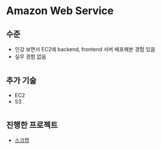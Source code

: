 # Amazon Web Service

## 수준
- 인강 보면서 EC2에 backend, frontend 서버 배포해본 경험 있음
- 실무 경험 없음

#

## 추가 기술
- EC2
- S3
 
#

## 진행한 프로젝트
- [스크랩](../2019/스크랩.md)